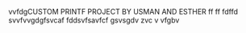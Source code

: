 vvfdgCUSTOM PRINTF PROJECT BY USMAN AND ESTHER
ff
ff
fdffd
svvfvvgdgfsvcaf
fddsvfsavfcf
gsvsgdv
zvc v vfgbv
